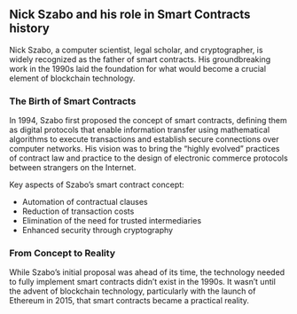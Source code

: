 ## Nick Szabo and his role in Smart Contracts history

Nick Szabo, a computer scientist, legal scholar, and cryptographer, is widely recognized as the father of smart contracts. His groundbreaking work in the 1990s laid the foundation for what would become a crucial element of blockchain technology.

### The Birth of Smart Contracts

In 1994, Szabo first proposed the concept of smart contracts, defining them as digital protocols that enable information transfer using mathematical algorithms to execute transactions and establish secure connections over computer networks. His vision was to bring the “highly evolved” practices of contract law and practice to the design of electronic commerce protocols between strangers on the Internet.

Key aspects of Szabo’s smart contract concept:

* Automation of contractual clauses  
* Reduction of transaction costs  
* Elimination of the need for trusted intermediaries  
* Enhanced security through cryptography

### From Concept to Reality

While Szabo’s initial proposal was ahead of its time, the technology needed to fully implement smart contracts didn’t exist in the 1990s. It wasn’t until the advent of blockchain technology, particularly with the launch of Ethereum in 2015, that smart contracts became a practical reality.

